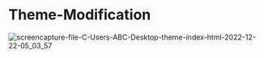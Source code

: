 # Theme-Modification

![screencapture-file-C-Users-ABC-Desktop-theme-index-html-2022-12-22-05_03_57](https://user-images.githubusercontent.com/119997675/209140376-d00fbe52-e3cd-4d90-9688-9290c07e784c.png)
